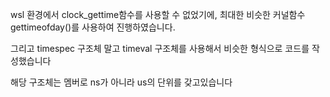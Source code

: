 wsl 환경에서 clock_gettime함수를 사용할 수 없었기에, 최대한 비슷한 커널함수 gettimeofday()를 사용하여 진행하였습니다.

그리고 timespec 구조체 말고 timeval 구조체를 사용해서 비슷한 형식으로 코드를 작성했습니다

해당 구조체는 멤버로 ns가 아니라 us의 단위를 갖고있습니다

